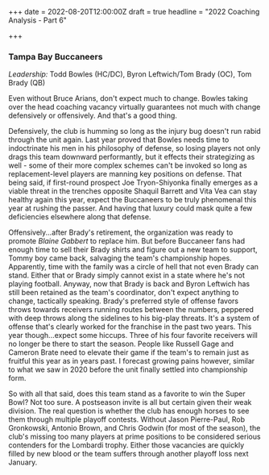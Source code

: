 +++
date = 2022-08-20T12:00:00Z
draft = true
headline = "2022 Coaching Analysis - Part 6"

+++
### Tampa Bay Buccaneers

_Leadership:_ Todd Bowles (HC/DC), Byron Leftwich/Tom Brady (OC), Tom Brady (QB)

Even without Bruce Arians, don't expect much to change. Bowles taking over the head coaching vacancy virtually guarantees not much with change defensively or offensively. And that's a good thing.

Defensively, the club is humming so long as the injury bug doesn't run rabid through the unit again. Last year proved that Bowles needs time to indoctrinate his men in his philosophy of defense, so losing players not only drags this team downward performantly, but it effects their strategizing as well - some of their more complex schemes can't be invoked so long as replacement-level players are manning key positions on defense. That being said, if first-round prospect Joe Tryon-Shiyonka finally emerges as a viable threat in the trenches opposite Shaquil Barrett and Vita Vea can stay healthy again this year, expect the Buccaneers to be truly phenomenal this year at rushing the passer. And having that luxury could mask quite a few deficiencies elsewhere along that defense.

Offensively...after Brady's retirement, the organization was ready to promote _Blaine Gabbert_ to replace him. But before Buccaneer fans had enough time to sell their Brady shirts and figure out a new team to support, Tommy boy came back, salvaging the team's championship hopes. Apparently, time with the family was a circle of hell that not even Brady can stand. Either that or Brady simply cannot exist in a state where he's not playing football. Anyway, now that Brady is back and Byron Leftwich has still been retained as the team's coordinator, don't expect anything to change, tactically speaking. Brady's preferred style of offense favors throws towards receivers running routes between the numbers, peppered with deep throws along the sidelines to his big-play threats. It's a system of offense that's clearly worked for the franchise in the past two years. This year though...expect some hiccups. Three of his four favorite receivers will no longer be there to start the season. People like Russell Gage and Cameron Brate need to elevate their game if the team's to remain just as fruitful this year as in years past. I forecast growing pains however, similar to what we saw in 2020 before the unit finally settled into championship form.

So with all that said, does this team stand as a favorite to win the Super Bowl? Not too sure. A postseason invite is all but certain given their weak division. The real question is whether the club has enough horses to see them through multiple playoff contests. Without Jason Pierre-Paul, Rob Gronkowski, Antonio Brown, and Chris Godwin (for most of the season), the club's missing too many players at prime positions to be considered serious contenders for the Lombardi trophy. Either those vacancies are quickly filled by new blood or the team suffers through another playoff loss next January.